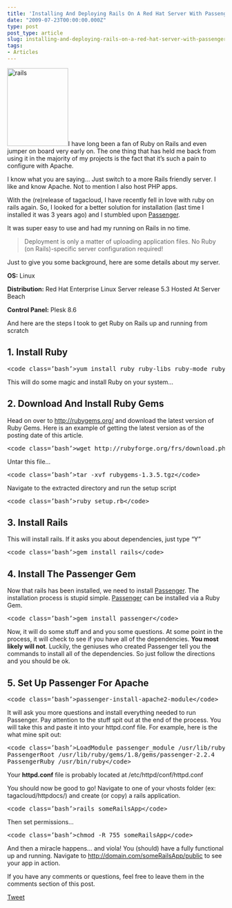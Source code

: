 ```yaml
---
title: 'Installing And Deploying Rails On A Red Hat Server With Passenger'
date: "2009-07-23T00:00:00.000Z"
type: post 
post_type: article
slug: installing-and-deploying-rails-on-a-red-hat-server-with-passenger
tags: 
- Articles
---
```

[<img class="alignleft size-medium wp-image-347" title="rails" src="http://brandontreb.com/wp-content/uploads/2009/07/rails1-391x500.png" alt="rails" width="141" height="180" />][1]I have long been a fan of Ruby on Rails and even jumper on board very early on. The one thing that has held me back from using it in the majority of my projects is the fact that it&#8217;s such a pain to configure with Apache.

I know what you are saying&#8230; Just switch to a more Rails friendly server. I like and know Apache. Not to mention I also host PHP apps.

With the (re)release of tagacloud, I have recently fell in love with ruby on rails again. So, I looked for a better solution for installation (last time I installed it was 3 years ago) and I stumbled upon [Passenger][2].

It was super easy to use and had my running on Rails in no time.

> Deployment is only a matter of uploading application files. No Ruby (on Rails)-specific server configuration required!

Just to give you some background, here are some details about my server.

**OS:** Linux

**Distribution:** Red Hat Enterprise Linux Server release 5.3 Hosted At Server Beach

**Control Panel:** Plesk 8.6

And here are the steps I took to get Ruby on Rails up and running from scratch

## 1. Install Ruby

<div>
  <pre>&lt;code class=’bash’>yum install ruby ruby-libs ruby-mode ruby-rdoc ruby-irb ruby-ri ruby-docs&lt;/code></pre>
</div>

This will do some magic and install Ruby on your system&#8230;

## 2. Download And Install Ruby Gems

Head on over to <http://rubygems.org/> and download the latest version of Ruby Gems. Here is an example of getting the latest version as of the posting date of this article.

<div>
  <pre>&lt;code class=’bash’>wget http://rubyforge.org/frs/download.php/60718/rubygems-1.3.5.tgz&lt;/code></pre>
</div>

Untar this file&#8230;

<div>
  <pre>&lt;code class=’bash’>tar -xvf rubygems-1.3.5.tgz&lt;/code></pre>
</div>

Navigate to the extracted directory and run the setup script

<div>
  <pre>&lt;code class=’bash’>ruby setup.rb&lt;/code></pre>
</div>

## 3. Install Rails

This will install rails. If it asks you about dependencies, just type &#8220;Y&#8221;

<div>
  <pre>&lt;code class=’bash’>gem install rails&lt;/code></pre>
</div>

## 4. Install The Passenger Gem

Now that rails has been installed, we need to install [Passenger][2]. The installation process is stupid simple. [Passenger][2] can be installed via a Ruby Gem.

<div>
  <pre>&lt;code class=’bash’>gem install passenger&lt;/code></pre>
</div>

Now, it will do some stuff and and you some questions. At some point in the process, it will check to see if you have all of the dependencies. **You most likely will not**. Luckily, the geniuses who created Passenger tell you the commands to install all of the dependencies. So just follow the directions and you should be ok.

## 5. Set Up Passenger For Apache

<div>
  <pre>&lt;code class=’bash’>passenger-install-apache2-module&lt;/code></pre>
</div>

It will ask you more questions and install everything needed to run Passenger. Pay attention to the stuff spit out at the end of the process. You will take this and paste it into your httpd.conf file. For example, here is the what mine spit out:

<div>
  <pre>&lt;code class=’bash’>LoadModule passenger_module /usr/lib/ruby/gems/1.8/gems/passenger-2.2.4/ext/apache2/mod_passenger.so
PassengerRoot /usr/lib/ruby/gems/1.8/gems/passenger-2.2.4
PassengerRuby /usr/bin/ruby&lt;/code></pre>
</div>

Your **httpd.conf** file is probably located at /etc/httpd/conf/httpd.conf

You should now be good to go! Navigate to one of your vhosts folder (ex: tagacloud/httpdocs/) and create (or copy) a rails application.

<div>
  <pre>&lt;code class=’bash’>rails someRailsApp&lt;/code></pre>
</div>

Then set permissions&#8230;

<div>
  <pre>&lt;code class=’bash’>chmod -R 755 someRailsApp&lt;/code></pre>
</div>

And then a miracle happens&#8230; and viola! You (should) have a fully functional up and running. Navigate to http://domain.com/someRailsApp/public to see your app in action.

If you have any comments or questions, feel free to leave them in the comments section of this post.

<div style="">
  <a href="http://twitter.com/share" class="twitter-share-button" data-count="horizontal" data-text="Installing And Deploying Rails On A Red Hat Server With Passenger" data-url="http://brandontreb.com/installing-and-deploying-rails-on-a-red-hat-server-with-passenger"  data-via="brandontreb" data-related="brandontreb:">Tweet</a>
</div>

 [1]: http://brandontreb.com/wp-content/uploads/2009/07/rails1.png
 [2]: http://www.modrails.com/
